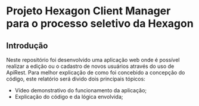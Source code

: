 # Projeto Hexagon Client Manager para o processo seletivo da Hexagon

## Introdução

Neste repositório foi desenvolvido uma aplicação web onde é possível realizar a edição ou o cadastro de novos usuários através do uso de ApiRest. Para melhor explicação de como foi concebido a concepção do código, este relatório será divido dois principais tópicos:

* Vídeo demonstrativo do funcionamento da aplicação;
* Explicação do código e da lógica envolvida;
